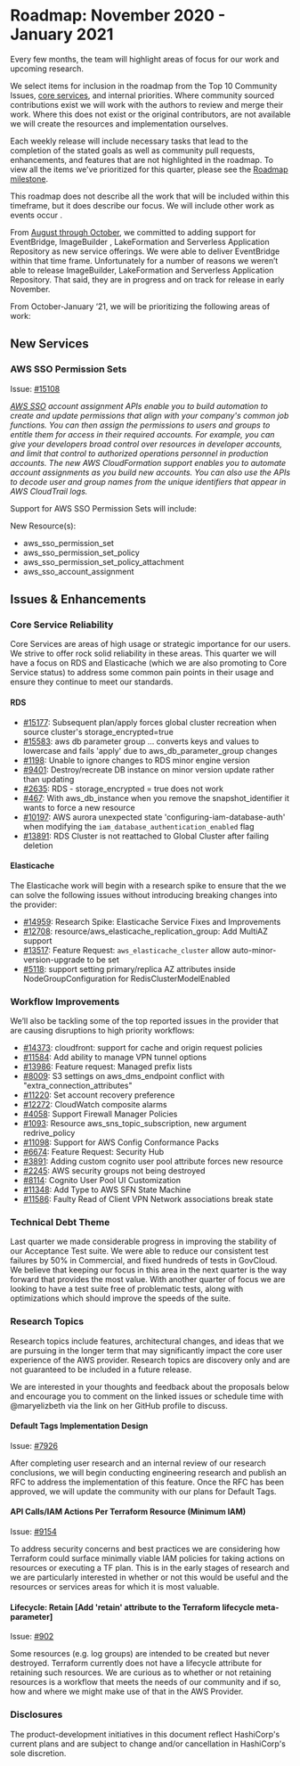 # Roadmap:  November 2020 - January 2021

Every few months, the team will highlight areas of focus for our work and upcoming research.

We select items for inclusion in the roadmap from the Top 10 Community Issues, [core services](docs/CORE_SERVICES.md), and internal priorities. Where community sourced contributions exist we will work with the authors to review and merge their work. Where this does not exist or the original contributors, are not available we will create the resources and implementation ourselves.

Each weekly release will include necessary tasks that lead to the completion of the stated goals as well as community pull requests, enhancements, and features that are not highlighted in the roadmap. To view all the items we've prioritized for this quarter, please see the [Roadmap milestone](https://github.com/terraform-providers/terraform-provider-aws/milestone/138).

This roadmap does not describe all the work that will be included within this timeframe, but it does describe our focus. We will include other work as events occur .

From [August through October](docs/roadmaps/2020_August_to_October.md), we committed to adding support for EventBridge, ImageBuilder , LakeFormation and Serverless Application Repository as new service offerings. We were able to deliver EventBridge within that time frame. Unfortunately for a number of reasons we weren’t able to release ImageBuilder, LakeFormation and Serverless Application Repository. That said, they are in progress and on track for release in early November.

From October-January ‘21, we will be prioritizing the following areas of work:

## New Services

### AWS SSO Permission Sets
Issue: [#15108](https://github.com/terraform-providers/terraform-provider-aws/issues/15108)

_[AWS SSO](https://docs.aws.amazon.com/singlesignon/latest/APIReference/welcome.html) account assignment APIs enable you to build automation to create and update permissions that align with your company's common job functions. You can then assign the permissions to users and groups to entitle them for access in their required accounts. For example, you can give your developers broad control over resources in developer accounts, and limit that control to authorized operations personnel in production accounts. The new AWS CloudFormation support enables you to automate account assignments as you build new accounts. You can also use the APIs to decode user and group names from the unique identifiers that appear in AWS CloudTrail logs._

Support for AWS SSO Permission Sets will include:

New Resource(s):
- aws_sso_permission_set
- aws_sso_permission_set_policy
- aws_sso_permission_set_policy_attachment
- aws_sso_account_assignment

## Issues & Enhancements

### Core Service Reliability
Core Services are areas of high usage or strategic importance for our users. We strive to offer rock solid reliability in these areas. This quarter we will have a focus on RDS and Elasticache (which we are also promoting to Core Service status) to address some common pain points in their usage and ensure they continue to meet our standards.

#### RDS

- [#15177](https://github.com/terraform-providers/terraform-provider-aws/issues/15177): Subsequent plan/apply forces global cluster recreation when source cluster's storage_encrypted=true
- [#15583](https://github.com/terraform-providers/terraform-provider-aws/issues/15583):  aws db parameter group ... converts keys and values to lowercase and fails 'apply' due to aws_db_parameter_group changes
- [#1198](https://github.com/terraform-providers/terraform-provider-aws/issues/1198): Unable to ignore changes to RDS minor engine version
- [#9401](https://github.com/terraform-providers/terraform-provider-aws/issues/9401): Destroy/recreate DB instance on minor version update rather than updating
- [#2635](https://github.com/terraform-providers/terraform-provider-aws/issues/2635): RDS - storage_encrypted = true does not work
- [#467](https://github.com/terraform-providers/terraform-provider-aws/issues/467): With aws_db_instance when you remove the snapshot_identifier it wants to force a new resource
- [#10197](https://github.com/terraform-providers/terraform-provider-aws/issues/10197): AWS aurora unexpected state 'configuring-iam-database-auth' when modifying the `iam_database_authentication_enabled` flag
- [#13891](https://github.com/terraform-providers/terraform-provider-aws/issues/13891): RDS Cluster is not reattached to Global Cluster after failing deletion

#### Elasticache
The Elasticache work will begin with a research spike to ensure that the we can solve the following issues without introducing breaking changes into the provider:  

- [#14959](https://github.com/terraform-providers/terraform-provider-aws/issues/14959): Research Spike: Elasticache Service Fixes and Improvements
- [#12708](https://github.com/terraform-providers/terraform-provider-aws/issues/12708): resource/aws_elasticache_replication_group: Add MultiAZ support
- [#13517](https://github.com/terraform-providers/terraform-provider-aws/issues/13517): Feature Request: `aws_elasticache_cluster` allow auto-minor-version-upgrade to be set
- [#5118](https://github.com/terraform-providers/terraform-provider-aws/issues/5118): support setting primary/replica AZ attributes inside NodeGroupConfiguration for RedisClusterModelEnabled

### Workflow Improvements

We’ll also be tackling some of the top reported issues in the provider that are causing disruptions to high priority workflows: 

- [#14373](https://github.com/terraform-providers/terraform-provider-aws/issues/14373): cloudfront: support for cache and origin request policies
- [#11584](https://github.com/terraform-providers/terraform-provider-aws/issues/11584): Add ability to manage VPN tunnel options
- [#13986](https://github.com/terraform-providers/terraform-provider-aws/issues/13986): Feature request: Managed prefix lists
- [#8009](https://github.com/terraform-providers/terraform-provider-aws/issues/8009): S3 settings on aws_dms_endpoint conflict with "extra_connection_attributes"
- [#11220](https://github.com/terraform-providers/terraform-provider-aws/issues/11220): Set account recovery preference
- [#12272](https://github.com/terraform-providers/terraform-provider-aws/issues/12272): CloudWatch composite alarms
- [#4058](https://github.com/terraform-providers/terraform-provider-aws/issues/4058): Support Firewall Manager Policies
- [#1093](https://github.com/terraform-providers/terraform-provider-aws/issues/1093): Resource aws_sns_topic_subscription, new argument redrive_policy
- [#11098](https://github.com/terraform-providers/terraform-provider-aws/issues/11098): Support for AWS Config Conformance Packs
- [#6674](https://github.com/terraform-providers/terraform-provider-aws/issues/6674): Feature Request: Security Hub
- [#3891](https://github.com/terraform-providers/terraform-provider-aws/issues/3891): Adding custom cognito user pool attribute forces new resource
- [#2245](https://github.com/terraform-providers/terraform-provider-aws/issues/2245): AWS security groups not being destroyed
- [#8114](https://github.com/terraform-providers/terraform-provider-aws/issues/8114): Cognito User Pool UI Customization
- [#11348](https://github.com/terraform-providers/terraform-provider-aws/issues/11348): Add Type to AWS SFN State Machine
- [#11586](https://github.com/terraform-providers/terraform-provider-aws/issues/11586): Faulty Read of Client VPN Network associations break state

### Technical Debt Theme

Last quarter we made considerable progress in improving the stability of our Acceptance Test suite. We were able to reduce our consistent test failures by 50% in Commercial, and fixed hundreds of tests in GovCloud. We believe that keeping our focus in this area in the next quarter is the way forward that provides the most value. With another quarter of focus we are looking to have a test suite free of problematic tests, along with optimizations which should improve the speeds of the suite.

### Research Topics

Research topics include features, architectural changes, and ideas that we are pursuing in the longer term that may significantly impact the core user experience of the AWS provider. Research topics are discovery only and are not guaranteed to be included in a future release.

We are interested in your thoughts and feedback about the proposals below and encourage you to comment on the linked issues or schedule time with @maryelizbeth via the link on her GitHub profile to discuss.

#### Default Tags Implementation Design
Issue: [#7926](https://github.com/terraform-providers/terraform-provider-aws/issues/7926)

After completing user research and an internal review of our research conclusions, we will begin conducting engineering research and publish an RFC to address the implementation of this feature. Once the RFC has been approved, we will update the community with our plans for Default Tags. 

#### API Calls/IAM Actions Per Terraform Resource (Minimum IAM)
Issue: [#9154](https://github.com/terraform-providers/terraform-provider-aws/issues/9154)

To address security concerns and best practices we are considering how Terraform could surface minimally viable IAM policies for taking actions on resources or executing a TF plan. This is in the early stages of research and we are particularly interested in whether or not this would be useful and the resources or services areas for which it is most valuable.

#### Lifecycle: Retain [Add 'retain' attribute to the Terraform lifecycle meta-parameter]
Issue: [#902](https://github.com/terraform-providers/terraform-provider-aws/issues/902)

Some resources (e.g. log groups) are intended to be created but never destroyed. Terraform currently does not have a lifecycle attribute for retaining such resources. We are curious as to whether or not retaining resources is a workflow that meets the needs of our community and if so, how and where we might make use of that in the AWS Provider.

### Disclosures

The product-development initiatives in this document reflect HashiCorp's current plans and are subject to change and/or cancellation in HashiCorp's sole discretion.

